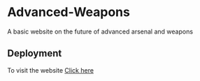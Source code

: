 # Advanced-Weapons
A basic website on the future of advanced arsenal and weapons

## Deployment 
To visit the website [Click here](https://shouryabrahmastra.github.io/Advanced-Weapons/)
